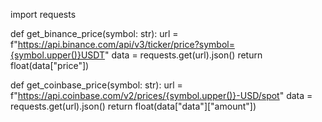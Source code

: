 import requests

def get_binance_price(symbol: str):
    url = f"https://api.binance.com/api/v3/ticker/price?symbol={symbol.upper()}USDT"
    data = requests.get(url).json()
    return float(data["price"])

def get_coinbase_price(symbol: str):
    url = f"https://api.coinbase.com/v2/prices/{symbol.upper()}-USD/spot"
    data = requests.get(url).json()
    return float(data["data"]["amount"])
